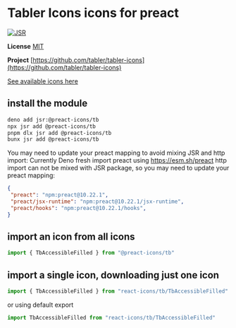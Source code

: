 # Tabler Icons icons for preact

[![JSR](https://jsr.io/badges/@preact-icons/tb)](https://jsr.io/@preact-icons/tb)

**License** [MIT](https://opensource.org/licenses/MIT)

**Project** [https://github.com/tabler/tabler-icons](https://github.com/tabler/tabler-icons)

[See available icons here](https://react-icons.deno.dev/tb)

## install the module

```bash
deno add jsr:@preact-icons/tb
npx jsr add @preact-icons/tb
pnpm dlx jsr add @preact-icons/tb
bunx jsr add @preact-icons/tb
```

You may need to update your preact mapping to avoid mixing JSR and http import:
Currently Deno fresh import preact using https://esm.sh/preact http import can not be mixed with JSR package, so you may need to update your preact mapping:
```json
{
 "preact": "npm:preact@10.22.1",
 "preact/jsx-runtime": "npm:preact@10.22.1/jsx-runtime",
 "preact/hooks": "npm:preact@10.22.1/hooks",
}
```

## import an icon from all icons

```ts
import { TbAccessibleFilled } from "@preact-icons/tb"
```

## import a single icon, downloading just one icon

```ts
import { TbAccessibleFilled } from "react-icons/tb/TbAccessibleFilled"
```

or using default export

```ts
import TbAccessibleFilled from "react-icons/tb/TbAccessibleFilled"
```
